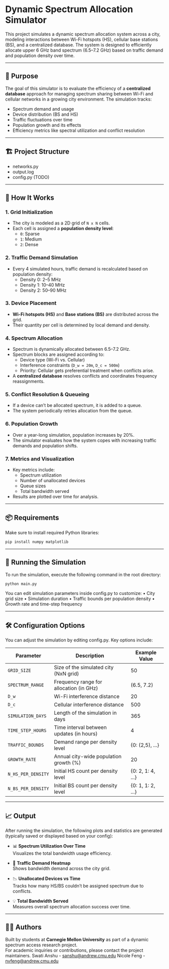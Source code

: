 # Dynamic Spectrum Allocation Simulator

This project simulates a dynamic spectrum allocation system across a city, modeling interactions between Wi-Fi hotspots (HS), cellular base stations (BS), and a centralized database. The system is designed to efficiently allocate upper 6 GHz band spectrum (6.5–7.2 GHz) based on traffic demand and population density over time.

---

## 🧠 Purpose

The goal of this simulator is to evaluate the efficiency of a **centralized database** approach for managing spectrum sharing between Wi-Fi and cellular networks in a growing city environment. The simulation tracks:

- Spectrum demand and usage  
- Device distribution (BS and HS)  
- Traffic fluctuations over time  
- Population growth and its effects  
- Efficiency metrics like spectral utilization and conflict resolution

---

## 🏗️ Project Structure
- networks.py 
- output.log 
- config.py (TODO)

---

## 🚀 How It Works

### 1. Grid Initialization

- The city is modeled as a 2D grid of `N x N` cells.
- Each cell is assigned a **population density level**:
  - `0`: Sparse  
  - `1`: Medium  
  - `2`: Dense

### 2. Traffic Demand Simulation

- Every 4 simulated hours, traffic demand is recalculated based on population density:
  - Density 0: 2–5 MHz  
  - Density 1: 10–40 MHz  
  - Density 2: 50–90 MHz

### 3. Device Placement

- **Wi-Fi hotspots (HS)** and **Base stations (BS)** are distributed across the grid.
- Their quantity per cell is determined by local demand and density.

### 4. Spectrum Allocation

- Spectrum is dynamically allocated between 6.5–7.2 GHz.
- Spectrum blocks are assigned according to:
  - Device type (Wi-Fi vs. Cellular)
  - Interference constraints (`D_w = 20m`, `D_c = 500m`)
  - Priority: Cellular gets preferential treatment when conflicts arise.
- A **centralized database** resolves conflicts and coordinates frequency reassignments.

### 5. Conflict Resolution & Queueing

- If a device can’t be allocated spectrum, it is added to a queue.
- The system periodically retries allocation from the queue.

### 6. Population Growth

- Over a year-long simulation, population increases by 20%.
- The simulator evaluates how the system copes with increasing traffic demands and population shifts.

### 7. Metrics and Visualization

- Key metrics include:
  - Spectrum utilization
  - Number of unallocated devices
  - Queue sizes
  - Total bandwidth served
- Results are plotted over time for analysis.

---

## 📦 Requirements

Make sure to install required Python libraries:

```bash 
pip install numpy matplotlib
```

---
## 🧪 Running the Simulation

To run the simulation, execute the following command in the root directory:

```bash
python main.py
```

You can edit simulation parameters inside config.py to customize:
	•	City grid size
	•	Simulation duration
	•	Traffic bounds per population density
	•	Growth rate and time-step frequency

---
## 🛠️ Configuration Options

You can adjust the simulation by editing config.py. Key options include:

| Parameter           | Description                                         | Example Value     |
|---------------------|-----------------------------------------------------|-------------------|
| `GRID_SIZE`         | Size of the simulated city (NxN grid)               | 50                |
| `SPECTRUM_RANGE`    | Frequency range for allocation (in GHz)             | (6.5, 7.2)        |
| `D_w`               | Wi-Fi interference distance                         | 20                |
| `D_c`               | Cellular interference distance                      | 500               |
| `SIMULATION_DAYS`   | Length of the simulation in days                    | 365               |
| `TIME_STEP_HOURS`   | Time interval between updates (in hours)            | 4                 |
| `TRAFFIC_BOUNDS`    | Demand range per density level                      | {0: (2,5), ...}   |
| `GROWTH_RATE`       | Annual city-wide population growth (%)              | 20                |
| `N_HS_PER_DENSITY`  | Initial HS count per density level                  | {0: 2, 1: 4, ...} |
| `N_BS_PER_DENSITY`  | Initial BS count per density level                  | {0: 1, 1: 2, ...} |
---

## 📈 Output

After running the simulation, the following plots and statistics are generated (typically saved or displayed based on your config):

- 📊 **Spectrum Utilization Over Time**  
  Visualizes the total bandwidth usage efficiency.

- 🌆 **Traffic Demand Heatmap**  
  Shows bandwidth demand across the city grid.


- 📉 **Unallocated Devices vs Time**  
  Tracks how many HS/BS couldn’t be assigned spectrum due to conflicts.

- 💡 **Total Bandwidth Served**  
  Measures overall spectrum allocation success over time.

---  

## 🧑‍💻 Authors

Built by students at **Carnegie Mellon University** as part of a dynamic spectrum access research project.  
For academic inquiries or contributions, please contact the project maintainers.
Swati Anshu - sanshu@andrew.cmu.edu
Nicole Feng - nvfeng@andrew.cmu.edu

